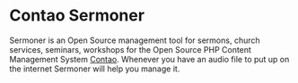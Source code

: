 # Contao Sermoner
Sermoner is an Open Source management tool for sermons, church services, seminars, workshops for the Open Source PHP Content Management System [Contao][1]. Whenever you have an audio file to put up on the internet Sermoner will help you manage it. 

[1]: https://contao.org